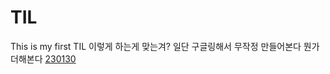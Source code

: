 # TIL

This is my first TIL   이렇게 하는게 맞는겨?   일단 구글링해서 무작정 만들어본다   뭔가 더해본다
[230130](https://github.com/heejuyoondev/TIL/blob/main/2023/230130.md)
